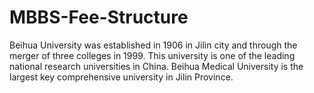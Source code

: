 # MBBS-Fee-Structure
Beihua University was established in 1906 in Jilin city and through the merger of three colleges in 1999. This university is one of the leading national research universities in China. Beihua Medical University is the largest key comprehensive university in Jilin Province.
